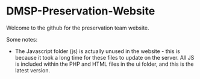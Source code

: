 # DMSP-Preservation-Website
Welcome to the github for the preservation team website.

Some notes:
* The Javascript folder (js) is actually unused in the website - this is because it took a long time for these files to update on the server. All JS is included within the PHP and HTML files in the ui folder, and this is the latest version.
